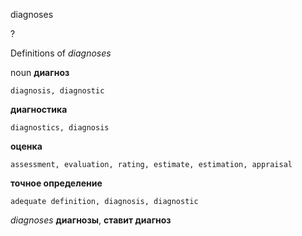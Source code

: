diagnoses

?


Definitions of _diagnoses_

noun
**диагноз**

    diagnosis, diagnostic
**диагностика**

    diagnostics, diagnosis
**оценка**

    assessment, evaluation, rating, estimate, estimation, appraisal
**точное определение**

    adequate definition, diagnosis, diagnostic

_diagnoses_
**диагнозы**, **ставит диагноз**